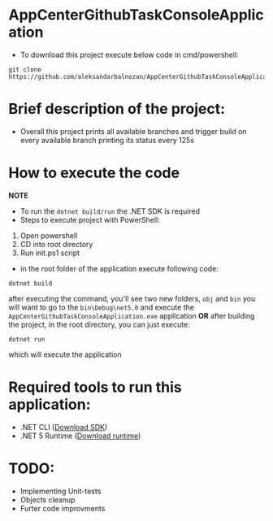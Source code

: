 # AppCenterGithubTaskConsoleApplication
- To download this project execute below code in cmd/powershell:
```
git clone https://github.com/aleksandarbalnozan/AppCenterGithubTaskConsoleApplication.git
```
# **Brief description of the project:**
- Overall this project prints all available branches and trigger build on every available branch printing its status every 125s

# **How to execute the code**
 **NOTE**
 - To run the `dotnet build/run` the .NET SDK is required
 - Steps to execute project with PowerShell:
1. Open powershell
2. CD into root directory
3. Run init.ps1 script

- in the root folder of the application execute following code:
```
dotnet build
```
after executing the command, you'll see two new folders, `obj` and `bin`
you will want to go to the `bin\Debug\net5.0` and execute the `AppCenterGithubTaskConsoleApplication.exe` application
**OR**
after building the project, in the root directory, you can just execute:
```
dotnet run
```
which will execute the application

# **Required tools to run this application:**
- .NET CLI ([Download SDK](https://dotnet.microsoft.com/en-us/download/dotnet/5.0))
- .NET 5 Runtime ([Download runtime](https://dotnet.microsoft.com/en-us/download/dotnet/5.0))

# **TODO:**
- Implementing Unit-tests
- Objects cleanup
- Furter code improvments
